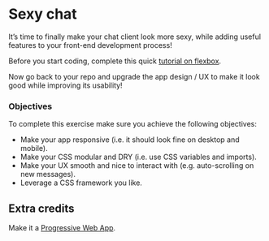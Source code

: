 # Sexy chat

It’s time to finally make your chat client look more sexy, while adding useful features to your front-end development process!

Before you start coding, complete this quick [tutorial on flexbox](https://flexboxfroggy.com/).

Now go back to your repo and upgrade the app design / UX to make it look good while improving its usability!

### Objectives

To complete this exercise make sure you achieve the following objectives:

- Make your app responsive (i.e. it should look fine on desktop and mobile).
- Make your CSS modular and DRY (i.e. use CSS variables and imports).
- Make your UX smooth and nice to interact with (e.g. auto-scrolling on new messages).
- Leverage a CSS framework you like.

## Extra credits

Make it a [Progressive Web App](https://developers.google.com/web/progressive-web-apps/).
